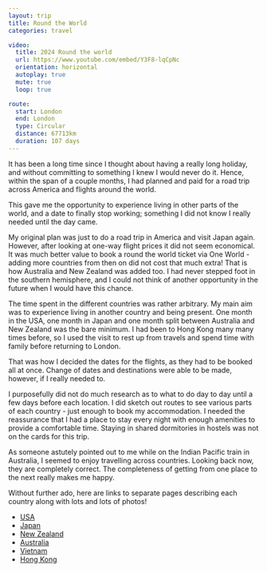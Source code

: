 ```yaml
---
layout: trip
title: Round the World
categories: travel

video:
  title: 2024 Round the world
  url: https://www.youtube.com/embed/Y3F8-lqCpNc
  orientation: horizontal
  autoplay: true
  mute: true
  loop: true

route:
  start: London
  end: London
  type: Circular
  distance: 67713km
  duration: 107 days
---
```


It has been a long time since I thought about having a really long holiday, and without committing to something I knew I would never do it. Hence, within the span of a couple months, I had planned and paid for a road trip across America and flights around the world.

This gave me the opportunity to experience living in other parts of the world, and a date to finally stop working; something I did not know I really needed until the day came.

My original plan was just to do a road trip in America and visit Japan again. However, after looking at one-way flight prices it did not seem economical. It was much better value to book a round the world ticket via One World - adding more countries from then on did not cost that much extra! That is how Australia and New Zealand was added too. I had never stepped foot in the southern hemisphere, and I could not think of another opportunity in the future when I would have this chance.

The time spent in the different countries was rather arbitrary. My main aim was to experience living in another country and being present. One month in the USA, one month in Japan and one month split between Australia and New Zealand was the bare minimum. I had been to Hong Kong many many times before, so I used the visit to rest up from travels and spend time with family before returning to London.

That was how I decided the dates for the flights, as they had to be booked all at once. Change of dates and destinations were able to be made, however, if I really needed to.

I purposefully did not do much research as to what to do day to day until a few days before each location. I did sketch out routes to see various parts of each country - just enough to book my accommodation. I needed the reassurance that I had a place to stay every night with enough amenities to provide a comfortable time. Staying in shared dormitories in hostels was not on the cards for this trip.

As someone astutely pointed out to me while on the Indian Pacific train in Australia, I seemed to enjoy travelling across countries. Looking back now, they are completely correct. The completeness of getting from one place to the next really makes me happy.

Without further ado, here are links to separate pages describing each country along with lots and lots of photos!

- [USA](/travel/rtw-usa/)
- [Japan](/travel/rtw-japan/)
- [New Zealand](/travel/rtw-new-zealand/)
- [Australia](/travel/rtw-australia/)
- [Vietnam](/travel/rtw-vietnam/)
- [Hong Kong](/travel/rtw-hong-kong/)
